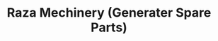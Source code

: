 ---
title: "Raza Mechinery (Generater Spare Parts)"
url: /karachi/raza-mechinery-generater-spare-parts/
shop: shop
---